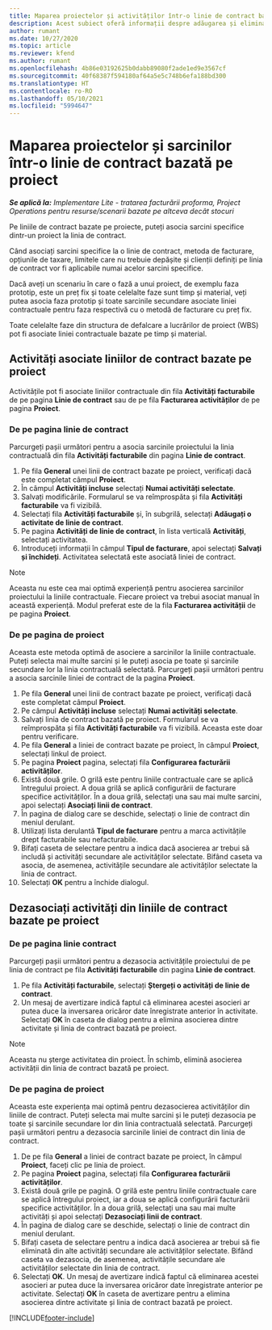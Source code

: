 ```yaml
---
title: Maparea proiectelor și activităților într-o linie de contract bazată pe proiect - simplificat
description: Acest subiect oferă informații despre adăugarea și eliminarea de proiecte și sarcini pe o linie de contract.
author: rumant
ms.date: 10/27/2020
ms.topic: article
ms.reviewer: kfend
ms.author: rumant
ms.openlocfilehash: 4b86e03192625b0dabb89080f2ade1ed9e3567cf
ms.sourcegitcommit: 40f68387f594180af64a5e5c748b6efa188bd300
ms.translationtype: HT
ms.contentlocale: ro-RO
ms.lasthandoff: 05/10/2021
ms.locfileid: "5994647"
---
```

# <a name="map-projects-and-tasks-to-a-project-based-contract-line"></a>Maparea proiectelor și sarcinilor într-o linie de contract bazată pe proiect 

_**Se aplică la:** Implementare Lite - tratarea facturării proforma, Project Operations pentru resurse/scenarii bazate pe altceva decât stocuri_

Pe liniile de contract bazate pe proiecte, puteți asocia sarcini specifice dintr-un proiect la linia de contract.

Când asociați sarcini specifice la o linie de contract, metoda de facturare, opțiunile de taxare, limitele care nu trebuie depășite și clienții definiți pe linia de contract vor fi aplicabile numai acelor sarcini specifice.

Dacă aveți un scenariu în care o fază a unui proiect, de exemplu faza prototip, este un preț fix și toate celelalte faze sunt timp și material, veți putea asocia faza prototip și toate sarcinile secundare asociate liniei contractuale pentru faza respectivă cu o metodă de facturare cu preț fix.

Toate celelalte faze din structura de defalcare a lucrărilor de proiect (WBS) pot fi asociate liniei contractuale bazate pe timp și material.

## <a name="associate-tasks-to-project-based-contract-lines"></a>Activități asociate liniilor de contract bazate pe proiect

Activitățile pot fi asociate liniilor contractuale din fila **Activități facturabile** de pe pagina **Linie de contract** sau de pe fila **Facturarea activităților** de pe pagina **Proiect**.

### <a name="from-the-contract-line-page"></a>De pe pagina linie de contract

Parcurgeți pașii următori pentru a asocia sarcinile proiectului la linia contractuală din fila **Activități facturabile** din pagina **Linie de contract**.

1. Pe fila **General** unei linii de contract bazate pe proiect, verificați dacă este completat câmpul **Proiect**.
2. În câmpul **Activități incluse** selectați **Numai activități selectate**.
3. Salvați modificările. Formularul se va reîmprospăta și fila **Activități facturabile** va fi vizibilă.
4. Selectați fila **Activități facturabile** și, în subgrilă, selectați **Adăugați o activitate de linie de contract**.
5. Pe pagina **Activități de linie de contract**, în lista verticală **Activități**, selectați activitatea. 
6. Introduceți informații în câmpul **Tipul de facturare**, apoi selectați **Salvați și închideți**. Activitatea selectată este asociată liniei de contract.

> [!NOTE]
> Aceasta nu este cea mai optimă experiență pentru asocierea sarcinilor proiectului la liniile contractuale. Fiecare proiect va trebui asociat manual în această experiență. Modul preferat este de la fila **Facturarea activității** de pe pagina **Proiect**.

### <a name="from-the-project-page"></a>De pe pagina de proiect

Aceasta este metoda optimă de asociere a sarcinilor la liniile contractuale. Puteți selecta mai multe sarcini și le puteți asocia pe toate și sarcinile secundare lor la linia contractuală selectată. Parcurgeți pașii următori pentru a asocia sarcinile liniei de contract de la pagina **Proiect**.

1. Pe fila **General** unei linii de contract bazate pe proiect, verificați dacă este completat câmpul **Proiect**.
2. Pe câmpul **Activități incluse** selectați **Numai activități selectate**.
3. Salvați linia de contract bazată pe proiect. Formularul se va reîmprospăta și fila **Activități facturabile** va fi vizibilă. Aceasta este doar pentru verificare.
4. Pe fila **General** a liniei de contract bazate pe proiect, în câmpul **Proiect**, selectați linkul de proiect.
5. Pe pagina **Proiect** pagina, selectați fila **Configurarea facturării activităților**.
6. Există două grile. O grilă este pentru liniile contractuale care se aplică întregului proiect. A doua grilă se aplică configurării de facturare specifice activităților. În a doua grilă, selectați una sau mai multe sarcini, apoi selectați **Asociați linii de contract**.
7. În pagina de dialog care se deschide, selectați o linie de contract din meniul derulant.
8. Utilizați lista derulantă **Tipul de facturare** pentru a marca activitățile drept facturabile sau nefacturabile.
9. Bifați caseta de selectare pentru a indica dacă asocierea ar trebui să includă și activități secundare ale activităților selectate. Bifând caseta va asocia, de asemenea, activitățile secundare ale activităților selectate la linia de contract.
10. Selectați **OK** pentru a închide dialogul.

## <a name="unassociate-tasks-from-project-based-contract-lines"></a>Dezasociați activități din liniile de contract bazate pe proiect

### <a name="from-the-contract-line-page"></a>De pe pagina linie contract

Parcurgeți pașii următori pentru a dezasocia activitățile proiectului de pe linia de contract pe fila **Activități facturabile** din pagina **Linie de contract**.

1. Pe fila **Activități facturabile**, selectați **Ștergeți o activități de linie de contract**.
2. Un mesaj de avertizare indică faptul că eliminarea acestei asocieri ar putea duce la inversarea oricăror date înregistrate anterior în activitate. Selectați **OK** în caseta de dialog pentru a elimina asocierea dintre activitate și linia de contract bazată pe proiect. 

> [!NOTE]
> Aceasta nu șterge activitatea din proiect. În schimb, elimină asocierea activității din linia de contract bazată pe proiect.

### <a name="from-the-project-page"></a>De pe pagina de proiect

Aceasta este experiența mai optimă pentru dezasocierea activităților din liniile de contract. Puteți selecta mai multe sarcini și le puteți dezasocia pe toate și sarcinile secundare lor din linia contractuală selectată. Parcurgeți pașii următori pentru a dezasocia sarcinile liniei de contract din linia de contract.

1. De pe fila **General** a liniei de contract bazate pe proiect, în câmpul **Proiect**, faceți clic pe linia de proiect.
2. Pe pagina **Proiect** pagina, selectați fila **Configurarea facturării activităților**.
3. Există două grile pe pagină. O grilă este pentru liniile contractuale care se aplică întregului proiect, iar a doua se aplică configurării facturării specifice activităților. În a doua grilă, selectați una sau mai multe activități și apoi selectați **Dezasociați linii de contract**.
4. În pagina de dialog care se deschide, selectați o linie de contract din meniul derulant.
5. Bifați caseta de selectare pentru a indica dacă asocierea ar trebui să fie eliminată din alte activități secundare ale activităților selectate. Bifând caseta va dezasocia, de asemenea, activitățile secundare ale activităților selectate din linia de contract.
6. Selectați **OK**. Un mesaj de avertizare indică faptul că eliminarea acestei asocieri ar putea duce la inversarea oricăror date înregistrate anterior pe activitate. Selectați **OK** în caseta de avertizare pentru a elimina asocierea dintre activitate și linia de contract bazată pe proiect.


[!INCLUDE[footer-include](../../includes/footer-banner.md)]
